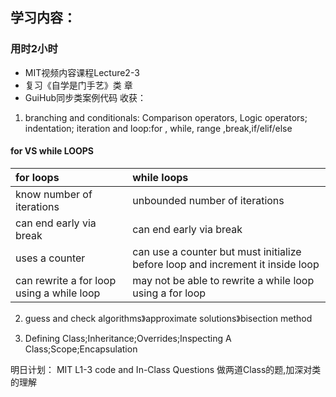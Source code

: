 ## 学习内容：
### 用时2小时
- MIT视频内容课程Lecture2-3
- 复习《自学是门手艺》类 章
- GuiHub同步类案例代码
收获：
1. branching and conditionals: Comparison operators, Logic operators;
   indentation; 
   iteration and loop:for , while, range ,break,if/elif/else

#### for VS while LOOPS
|for loops|while loops|
|:---| :---|
|know number of iterations| unbounded number of iterations|
|can end early via break|can end early via break|
|uses a counter|can use a counter but must initialize before loop and increment it inside loop|
can rewrite a for loop using a while loop|may not be able to rewrite a while loop using a for loop|

2. guess and check algorithms》approximate solutions》bisection method

3. Defining Class;Inheritance;Overrides;Inspecting A Class;Scope;Encapsulation

明日计划：
MIT L1-3 code and In-Class Questions
做两道Class的题,加深对类的理解